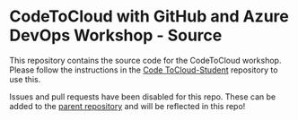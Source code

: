 # CodeToCloud with GitHub and Azure DevOps Workshop - Source
This repository contains the source code for the CodeToCloud workshop. Please follow the instructions in the [Code ToCloud-Student](https://github.com/XpiritBV/CodeToCloud-Student) repository to use this.

Issues and pull requests have been disabled for this repo. These can be added to the [parent repository](https://github.com/XpiritBV/CodeToCloud-Workshop) and will be reflected in this repo! 
